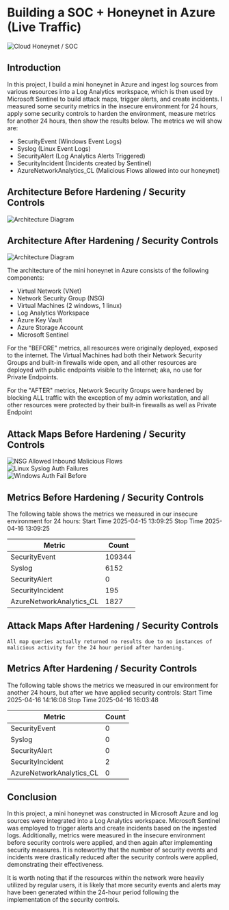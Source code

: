 # Building a SOC + Honeynet in Azure (Live Traffic)
![Cloud Honeynet / SOC](https://github.com/user-attachments/assets/f75acd42-41d2-42ab-957f-277082ac0ced)

## Introduction

In this project, I build a mini honeynet in Azure and ingest log sources from various resources into a Log Analytics workspace, which is then used by Microsoft Sentinel to build attack maps, trigger alerts, and create incidents. I measured some security metrics in the insecure environment for 24 hours, apply some security controls to harden the environment, measure metrics for another 24 hours, then show the results below. The metrics we will show are:

- SecurityEvent (Windows Event Logs)
- Syslog (Linux Event Logs)
- SecurityAlert (Log Analytics Alerts Triggered)
- SecurityIncident (Incidents created by Sentinel)
- AzureNetworkAnalytics_CL (Malicious Flows allowed into our honeynet)

## Architecture Before Hardening / Security Controls
![Architecture Diagram](https://i.imgur.com/aBDwnKb.jpg)

## Architecture After Hardening / Security Controls
![Architecture Diagram](https://i.imgur.com/YQNa9Pp.jpg)

The architecture of the mini honeynet in Azure consists of the following components:

- Virtual Network (VNet)
- Network Security Group (NSG)
- Virtual Machines (2 windows, 1 linux)
- Log Analytics Workspace
- Azure Key Vault
- Azure Storage Account
- Microsoft Sentinel

For the "BEFORE" metrics, all resources were originally deployed, exposed to the internet. The Virtual Machines had both their Network Security Groups and built-in firewalls wide open, and all other resources are deployed with public endpoints visible to the Internet; aka, no use for Private Endpoints.

For the "AFTER" metrics, Network Security Groups were hardened by blocking ALL traffic with the exception of my admin workstation, and all other resources were protected by their built-in firewalls as well as Private Endpoint

## Attack Maps Before Hardening / Security Controls
![NSG Allowed Inbound Malicious Flows](https://github.com/user-attachments/assets/418c3f71-bd7b-4de8-a803-8ba0ac72aec0)<br>
![Linux Syslog Auth Failures](https://github.com/user-attachments/assets/a840ab27-a10a-4b7a-a1e0-c1c5369f3638)<br>
![Windows Auth Fail Before](https://github.com/user-attachments/assets/3ab97764-cab9-40ba-ae92-84c1872a759e)<br>

## Metrics Before Hardening / Security Controls

The following table shows the metrics we measured in our insecure environment for 24 hours:
Start Time 2025-04-15 13:09:25
Stop Time 2025-04-16 13:09:25

| Metric                   | Count
| ------------------------ | -----
| SecurityEvent            | 109344
| Syslog                   | 6152
| SecurityAlert            | 0
| SecurityIncident         | 195
| AzureNetworkAnalytics_CL | 1827

## Attack Maps After Hardening / Security Controls

```All map queries actually returned no results due to no instances of malicious activity for the 24 hour period after hardening.```

## Metrics After Hardening / Security Controls

The following table shows the metrics we measured in our environment for another 24 hours, but after we have applied security controls:
Start Time 2025-04-16 14:16:08
Stop Time	2025-04-16 16:03:48

| Metric                   | Count
| ------------------------ | -----
| SecurityEvent            | 0
| Syslog                   | 0
| SecurityAlert            | 0
| SecurityIncident         | 2
| AzureNetworkAnalytics_CL | 0

## Conclusion

In this project, a mini honeynet was constructed in Microsoft Azure and log sources were integrated into a Log Analytics workspace. Microsoft Sentinel was employed to trigger alerts and create incidents based on the ingested logs. Additionally, metrics were measured in the insecure environment before security controls were applied, and then again after implementing security measures. It is noteworthy that the number of security events and incidents were drastically reduced after the security controls were applied, demonstrating their effectiveness.

It is worth noting that if the resources within the network were heavily utilized by regular users, it is likely that more security events and alerts may have been generated within the 24-hour period following the implementation of the security controls.
